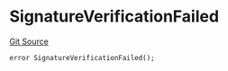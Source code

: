 # SignatureVerificationFailed

[Git Source](https://github.com/Eoracle/target-contracts/blob/8a773595146b344dc5abd94aaf5ddfa445eed3c5/src/interfaces/Errors.sol)

```solidity
error SignatureVerificationFailed();
```
